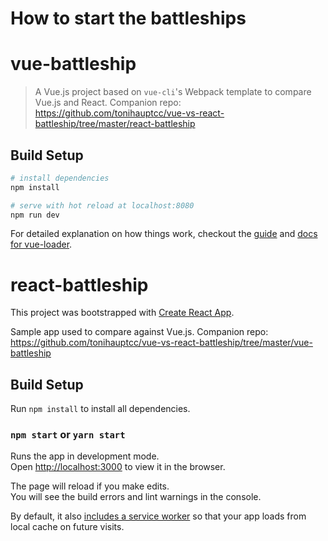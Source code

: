 # How to start the battleships

# vue-battleship

> A Vue.js project based on `vue-cli`'s Webpack template to compare Vue.js and React. Companion repo: https://github.com/tonihauptcc/vue-vs-react-battleship/tree/master/react-battleship

## Build Setup

``` bash
# install dependencies
npm install

# serve with hot reload at localhost:8080
npm run dev
```

For detailed explanation on how things work, checkout the [guide](http://vuejs-templates.github.io/webpack/) and [docs for vue-loader](http://vuejs.github.io/vue-loader).

# react-battleship

This project was bootstrapped with [Create React App](https://github.com/facebookincubator/create-react-app).

Sample app used to compare against Vue.js. Companion repo: https://github.com/tonihauptcc/vue-vs-react-battleship/tree/master/vue-battleship

## Build Setup
Run `npm install` to install all dependencies. 

### `npm start` or `yarn start`

Runs the app in development mode.<br>
Open [http://localhost:3000](http://localhost:3000) to view it in the browser.

The page will reload if you make edits.<br>
You will see the build errors and lint warnings in the console.

By default, it also [includes a service worker](https://github.com/facebookincubator/create-react-app/blob/master/packages/react-scripts/template/README.md#making-a-progressive-web-app) so that your app loads from local cache on future visits.